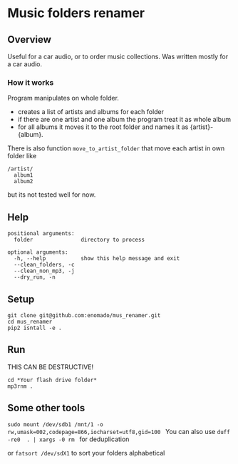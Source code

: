 # Music folders renamer

## Overview
Useful for a car audio, or to order music collections.
Was written mostly for a car audio.

### How it works
Program manipulates on whole folder.
* creates a list of artists and albums for each folder
* if there are one artist and one album the program treat it as whole album
* for all albums it moves it to the root folder and names it as {artist}-{album}.

There is also function ```move_to_artist_folder``` that move each artist in own folder like
```
/artist/
  album1
  album2
```
 but its not tested well for now.

## Help
```
positional arguments:
  folder               directory to process

optional arguments:
  -h, --help           show this help message and exit
  --clean_folders, -c
  --clean_non_mp3, -j
  --dry_run, -n
```

## Setup
```
git clone git@github.com:enomado/mus_renamer.git 
cd mus_renamer 
pip2 isntall -e .
```

## Run
THIS CAN BE DESTRUCTIVE!
```
cd *Your flash drive folder*
mp3rnm .
```

## Some other tools
```sudo mount /dev/sdb1 /mnt/1 -o rw,umask=002,codepage=866,iocharset=utf8,gid=100 ```
You can also use 
```duff -re0  . | xargs -0 rm ```
for deduplication

or ```fatsort /dev/sdX1```
to sort your folders alphabetical
